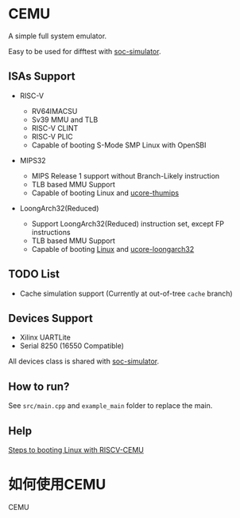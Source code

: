 # CEMU

A simple full system emulator.

Easy to be used for difftest with [soc-simulator](https://github.com/cyyself/soc-simulator).

## ISAs Support

- RISC-V
  - RV64IMACSU
  - Sv39 MMU and TLB
  - RISC-V CLINT
  - RISC-V PLIC
  - Capable of booting S-Mode SMP Linux with OpenSBI

- MIPS32
  - MIPS Release 1 support without Branch-Likely instruction
  - TLB based MMU Support
  - Capable of booting Linux and [ucore-thumips](https://github.com/cyyself/ucore-thumips)

- LoongArch32(Reduced)
  - Support LoongArch32(Reduced) instruction set, except FP instructions
  - TLB based MMU Support
  - Capable of booting [Linux](https://gitee.com/loongson-edu/la32r-Linux) and [ucore-loongarch32](https://github.com/cyyself/ucore-loongarch32)

## TODO List

- Cache simulation support (Currently at out-of-tree `cache` branch)

## Devices Support

- Xilinx UARTLite
- Serial 8250 (16550 Compatible)

All devices class is shared with [soc-simulator](https://github.com/cyyself/soc-simulator).

## How to run?

See `src/main.cpp` and `example_main` folder to replace the main.

## Help

[Steps to booting Linux with RISCV-CEMU](docs/riscv64-linux.md)

# 如何使用CEMU
CEMU



